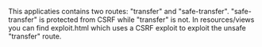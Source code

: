 This applicaties contains two routes: "transfer" and "safe-transfer". "safe-transfer" is protected from CSRF while "transfer" is not. In resources/views you can find exploit.html which uses a CSRF exploit to exploit the unsafe "transfer" route.
